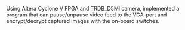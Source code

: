 Using Altera Cyclone V FPGA and
TRDB_D5Ml camera, implemented a program that can pause/unpause video
feed to the VGA-port and encrypt/decrypt captured images with the on-board
switches.
